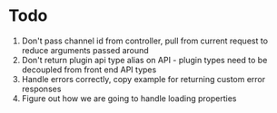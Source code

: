 # Todo

1. Don't pass channel id from controller, pull from current request to reduce arguments passed around
2. Don't return plugin api type alias on API - plugin types need to be decoupled from front end API types
3. Handle errors correctly, copy example for returning custom error responses
4. Figure out how we are going to handle loading properties
